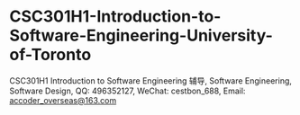 # CSC301H1-Introduction-to-Software-Engineering-University-of-Toronto
CSC301H1 Introduction to Software Engineering 辅导, Software Engineering, Software Design, QQ: 496352127, WeChat: cestbon_688, Email: accoder_overseas@163.com
